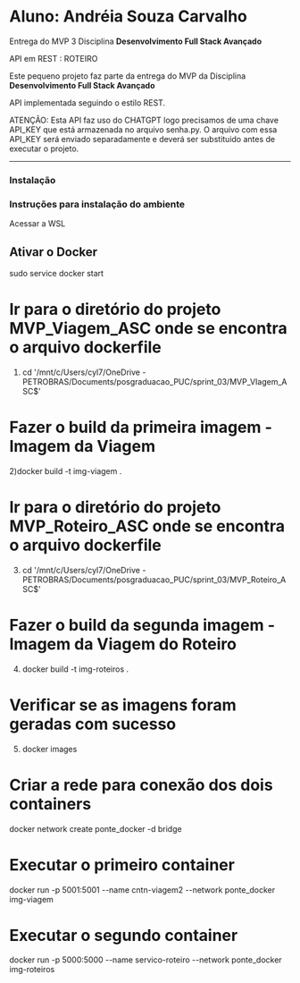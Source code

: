 # Aluno: Andréia Souza Carvalho
Entrega do MVP 3
Disciplina **Desenvolvimento Full Stack Avançado** 

API em REST : ROTEIRO

Este pequeno projeto faz parte da entrega do MVP da Disciplina **Desenvolvimento Full Stack Avançado** 

API implementada seguindo o estilo REST.

ATENÇÂO: Esta API faz uso do CHATGPT logo precisamos de uma chave API_KEY que está armazenada no arquivo senha.py.
O arquivo com essa API_KEY será enviado separadamente e deverá ser substituido antes de executar o projeto.

---
### Instalação

### Instruções para instalação do ambiente

Acessar a WSL

## Ativar o Docker

sudo service docker start

# Ir para o diretório do projeto MVP_Viagem_ASC onde se encontra o arquivo dockerfile 
1) cd '/mnt/c/Users/cyl7/OneDrive - PETROBRAS/Documents/posgraduacao_PUC/sprint_03/MVP_VIagem_ASC$'

# Fazer o build da primeira imagem - Imagem da Viagem
2)docker build -t img-viagem .

# Ir para o diretório do projeto MVP_Roteiro_ASC onde se encontra o arquivo dockerfile 
3) cd '/mnt/c/Users/cyl7/OneDrive - PETROBRAS/Documents/posgraduacao_PUC/sprint_03/MVP_Roteiro_ASC$'

# Fazer o build da segunda imagem - Imagem da Viagem do Roteiro
4) docker build -t img-roteiros .

# Verificar se as imagens foram geradas com sucesso
5) docker images
 
# Criar a rede para conexão dos dois containers
docker network create ponte_docker -d bridge
 
# Executar o primeiro container
docker run -p 5001:5001 --name cntn-viagem2 --network ponte_docker img-viagem
 
# Executar o segundo container
docker run -p 5000:5000 --name servico-roteiro --network ponte_docker img-roteiros

